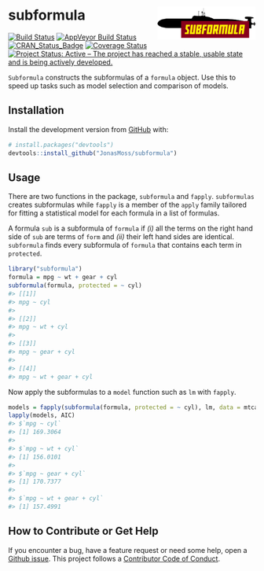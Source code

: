 
<!-- README.md is generated from README.Rmd. Please edit that file -->

# subformula <img src="man/figures/logo.png" align="right" width="200" height="67" />

<!-- badges: start -->

[![Build
Status](https://travis-ci.com/JonasMoss/subformula.svg?branch=master)](https://travis-ci.com/JonasMoss/subformula)
[![AppVeyor Build
Status](https://ci.appveyor.com/api/projects/status/github/JonasMoss/subformula?branch=master&svg=true)](https://ci.appveyor.com/project/JonasMoss/subformula)
[![CRAN\_Status\_Badge](https://www.r-pkg.org/badges/version/subformula)](https://cran.r-project.org/package=subformula)
[![Coverage
Status](https://codecov.io/gh/JonasMoss/subformula/branch/master/graph/badge.svg)](https://codecov.io/gh/JonasMoss/subformula?branch=master)
[![Project Status: Active – The project has reached a stable, usable
state and is being actively
developed.](https://www.repostatus.org/badges/latest/active.svg)](https://www.repostatus.org/#active)

<!-- badges: end -->

`Subformula` constructs the subformulas of a `formula` object. Use this
to speed up tasks such as model selection and comparison of models.

## Installation

Install the development version from [GitHub](https://github.com/) with:

``` r
# install.packages("devtools")
devtools::install_github("JonasMoss/subformula")
```

## Usage

There are two functions in the package, `subformula` and `fapply`.
`subformulas` creates subformulas while `fapply` is a member of the
`apply` family tailored for fitting a statistical model for each formula
in a list of formulas.

A formula `sub` is a subformula of `formula` if *(i)* all the terms on
the right hand side of `sub` are terms of `form` and *(ii)* their left
hand sides are identical. `subformula` finds every subformula of
`formula` that contains each term in `protected`.

``` r
library("subformula")
formula = mpg ~ wt + gear + cyl
subformula(formula, protected = ~ cyl)
#> [[1]]
#> mpg ~ cyl
#> 
#> [[2]]
#> mpg ~ wt + cyl
#> 
#> [[3]]
#> mpg ~ gear + cyl
#> 
#> [[4]]
#> mpg ~ wt + gear + cyl
```

Now apply the subformulas to a `model` function such as `lm` with
`fapply`.

``` r
models = fapply(subformula(formula, protected = ~ cyl), lm, data = mtcars)
lapply(models, AIC)
#> $`mpg ~ cyl`
#> [1] 169.3064
#> 
#> $`mpg ~ wt + cyl`
#> [1] 156.0101
#> 
#> $`mpg ~ gear + cyl`
#> [1] 170.7377
#> 
#> $`mpg ~ wt + gear + cyl`
#> [1] 157.4991
```

## How to Contribute or Get Help

If you encounter a bug, have a feature request or need some help, open a
[Github issue](https://github.com/JonasMoss/subformula/issues). This
project follows a [Contributor Code of Conduct](/CODE-OF-CONDUCT.md).
